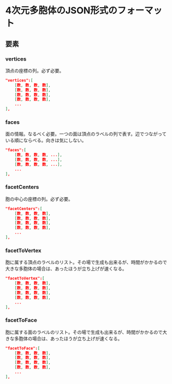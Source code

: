 # 4次元多胞体のJSON形式のフォーマット

## 要素

### vertices

頂点の座標の列。必ず必要。

``` json
"vertices":[
    [数, 数, 数, 数],
    [数, 数, 数, 数],
    [数, 数, 数, 数],
    [数, 数, 数, 数],
    ...
],
```

### faces

面の情報。なるべく必要。一つの面は頂点のラベルの列で表す。辺でつながっている順にならべる。向きは気にしない。

```json
"faces":[
    [数, 数, 数, 数, ...],
    [数, 数, 数, 数, ...],
    [数, 数, 数, 数, ...],
    ...
],
```

### facetCenters

胞の中心の座標の列。必ず必要。

``` json
"facetCenters":[
    [数, 数, 数, 数],
    [数, 数, 数, 数],
    [数, 数, 数, 数],
    [数, 数, 数, 数],
    ...
],
```

### facetToVertex

胞に属する頂点のラベルのリスト。その場で生成も出来るが、時間がかかるので大きな多胞体の場合は、あったほうが立ち上げが速くなる。
``` json
"facetToVertex":[
    [数, 数, 数, 数],
    [数, 数, 数, 数],
    [数, 数, 数, 数],
    [数, 数, 数, 数],
    ...
],
```

### facetToFace

胞に属する面のラベルのリスト。その場で生成も出来るが、時間がかかるので大きな多胞体の場合は、あったほうが立ち上げが速くなる。
``` json
"facetToFace":[
    [数, 数, 数, 数],
    [数, 数, 数, 数],
    [数, 数, 数, 数],
    [数, 数, 数, 数],
    ...
],
```
